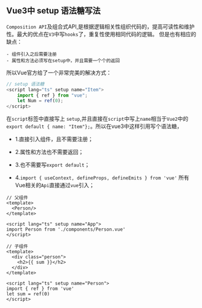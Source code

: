 ## Vue3中 setup 语法糖写法

`Composition API`及组合式API,是根据逻辑相关性组织代码的，提高可读性和维护性。最大的优点在`V3`中写`hooks`了，重复性使用相同代码的逻辑。 但是也有相应的缺点：

	- 组件引入之后需要注册
	- 属性和方法必须写在setup中，并且需要一个个的返回

所以Vue官方给了一个非常完美的解决方式：

```javascript
// setup 语法糖
<script lang="ts" setup name="Item">
	import { ref } from "vue";
	let Num = ref(0);
</script>
```

在`script`标签中直接写上 `setup`,并且直接在`script`中写上`name`相当于`Vue2`中的`export default { name: "Item"};`。所以在vue3中这样引用写个语法糖，

- 1.直接引入组件，且不需要注册；

- 2.属性和方法也不需要返回；

- 3.也不需要写`export default`；
- 4.`import { useContext, defineProps, defineEmits } from 'vue'` 所有Vue相关的`Api`直接通过`vue`引入；

```vue
// 父组件
<template>
  <Person/>
</template>

<script lang="ts" setup name="App">
import Person from './components/Person.vue'
</script>
```

```vue
// 子组件
<template>
  <div class="person">
    <h2>{{ sum }}</h2>
  </div>
</template>

<script lang="ts" setup name="Person">
import { ref } from 'vue'
let sum = ref(0)
</script>
```
